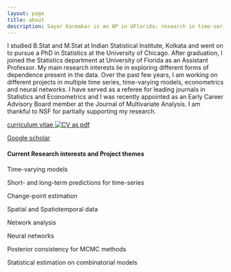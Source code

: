 ```yaml
---
layout: page
title: about
description: Sayar Karmakar is an AP in UFlorida; research in time-series analysis
---
```


I studied B.Stat and M.Stat at Indian Statistical Institute, Kolkata and went on to pursue a PhD in Statistics at the University of Chicago. After graduation, I joined the Statistics department at University of Florida as an Assistant Professor. My main research interests lie in exploring different forms of dependence present in the data. Over the past few years, I am working on different projects in multiple time series, time-varying models, econometrics and neural networks. I have served as a referee for leading journals in Statistics and Econometrics and I was recently appointed as an Early Career Advisory Board member at the Journal of Multivariate Analysis. I am thankful to NSF for partially supporting my research. 



[curriculum vitae ![CV as pdf](icons16/pdf-icon.png)](../publications/CV_Sayar_2.pdf)

[Google scholar](https://scholar.google.com/citations?hl=en&user=RML8HC0AAAAJ)

#### Current Research interests and Project themes
Time-varying models

Short- and long-term predictions for time-series

Change-point estimation

Spatial and Spatiotemporal data

Network analysis

Neural networks

Posterior consistency for MCMC methods

Statistical estimation on combinatorial models




